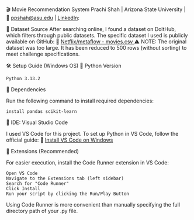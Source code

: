 🎬 Movie Recommendation System
Prachi Shah | Arizona State University | 📧 ppshah@asu.edu | [LinkedIn](https://www.linkedin.com/in/prachi-shah-04ba66203/): 

📌 Dataset Source
After searching online, I found a dataset on DoltHub, which filters through public datasets. The specific dataset I used is publicly available on GitHub:
🔗 [Netflix/metaflow - movies.csv ](https://github.com/Netflix/metaflow/blob/master/metaflow/tutorials/01-playlist/movies.csv)
⚠ NOTE: The original dataset was too large. It has been reduced to 500 rows (without sorting) to meet challenge specifications.

🛠 Setup Guide (Windows OS)
🔹 Python Version

    Python 3.13.2 

🔹 Dependencies

Run the following command to install required dependencies:

    install pandas scikit-learn 

🔹 IDE: Visual Studio Code

I used VS Code for this project. To set up Python in VS Code, follow the official guide:
🔗 [Install VS Code on Windows]([url](https://code.visualstudio.com/docs/setup/windows#_install-vs-code-on-windows))
    
🔹 Extensions (Recommended)

For easier execution, install the Code Runner extension in VS Code:

    Open VS Code
    Navigate to the Extensions tab (left sidebar)
    Search for "Code Runner"
    Click Install
    Run your script by clicking the Run/Play Button

Using Code Runner is more convenient than manually specifying the full directory path of your .py file.
